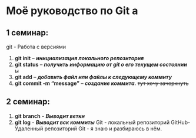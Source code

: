 # Моё руководство по Git a
## 1 семинар:
git - Работа с версиями
1. **git init** – ***инициализация локального репозитория***
2. **git status** – ***получить информацию от git о его текущем состоянии*** ~~ы~~
3. **git add** – ***добавить файл или файлы к следующему коммиту***
4. **git commit -m “message”** – ***создание коммита.***
 ~~тут хочу зачеркнуть~~ 
 ## 2 семинар:
 1. **git branch** - ***Выводит ветки***
 2. **git log** - ***Выводит вск коммиты***
 Git - локальный репозиторий
 GitHub- Удаленный репозиторий
Git - я знаю и разбираюсь в нём.
